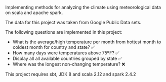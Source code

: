 Implementing methods for analyzing the climate using meteorological data on scala and apache spark.

The data for this project was taken from Google Public Data sets.

The following questions are implemented in this project:

- What is the average/high temperature per month from hottest month to coldest month for country and state? :white_check_mark:
- How many days were temperatures above 75ºF? :white_check_mark:
- Display all all available countries grouped by state :white_check_mark:
- Where was the longest non-changing temperature? :x:

This project requires sbt, JDK 8 and scala 2.12 and spark 2.4.2